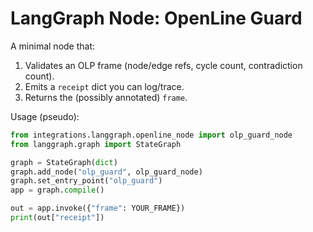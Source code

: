 # LangGraph Node: OpenLine Guard

A minimal node that:
1) Validates an OLP frame (node/edge refs, cycle count, contradiction count).
2) Emits a `receipt` dict you can log/trace.
3) Returns the (possibly annotated) `frame`.

Usage (pseudo):

```python
from integrations.langgraph.openline_node import olp_guard_node
from langgraph.graph import StateGraph

graph = StateGraph(dict)
graph.add_node("olp_guard", olp_guard_node)
graph.set_entry_point("olp_guard")
app = graph.compile()

out = app.invoke({"frame": YOUR_FRAME})
print(out["receipt"])
